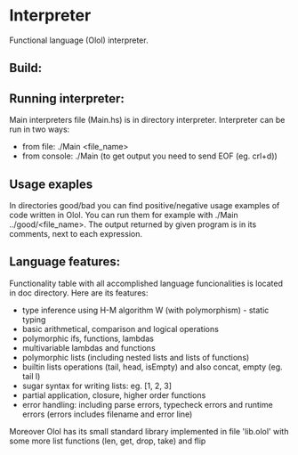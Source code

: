 # Interpreter
Functional language (Olol) interpreter.


## Build:


## Running interpreter:
Main interpreters file (Main.hs) is in directory interpreter. Interpreter can be run in two ways:
* from file: ./Main <file_name>
* from console: ./Main (to get output you need to send EOF (eg. crl+d))


## Usage exaples
In directories good/bad you can find positive/negative usage examples of code written in Olol. You can run them for example with ./Main ../good/<file_name>. The output returned by given program is in its comments, next to each expression.


## Language features:
Functionality table with all accomplished language funcionalities is located in doc directory.
Here are its features:
* type inference using H-M algorithm W (with polymorphism) - static typing
* basic arithmetical, comparison and logical operations
* polymorphic ifs, functions, lambdas
* multivariable lambdas and functions
* polymorphic lists (including nested lists and lists of functions)
* builtin lists operations (tail, head, isEmpty) and also concat, empty (eg. tail l)
* sugar syntax for writing lists: eg. [1, 2, 3]
* partial application, closure, higher order functions
* error handling: including parse errors, typecheck errors and runtime errors (errors includes filename and error line)


Moreover Olol has its small standard library implemented in file 'lib.olol' with some more list functions (len, get, drop, take) and flip

